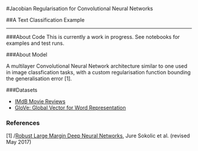 #Jacobian Regularisation for Convolutional Neural Networks 

##A Text Classification Example

----------------------------------------------------------

###About Code
This is currently a work in progress. See notebooks for examples and test runs.

###About Model

A multilayer Convolutional Neural Network architecture similar to one used in image classfication tasks, with a custom regularisation function bounding the generalisation error [1].

###Datasets

- [IMdB Movie Reviews](http://ai.stanford.edu/~amaas/data/sentiment/)
- [GloVe: Global Vector for Word Representation](https://nlp.stanford.edu/projects/glove/)

### References

[1] /[Robust Large Margin Deep Neural Networks](https://arxiv.org/abs/1605.08254), Jure Sokolic et al. (revised May 2017)
